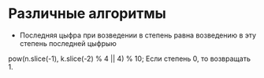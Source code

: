 # Различные алгоритмы

- Последняя цыфра при возведении в степень равна возведению в эту степень последней цыфрыю

pow(n.slice(-1), k.slice(-2) % 4 || 4) % 10;
Если степень 0, то возвращать 1.